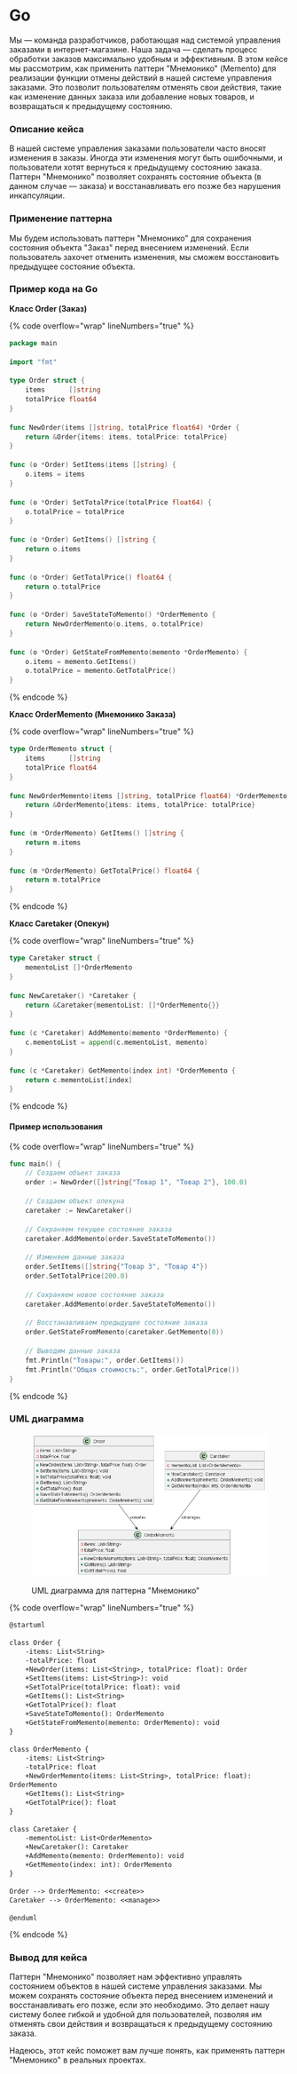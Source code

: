 # Go

Мы — команда разработчиков, работающая над системой управления заказами в интернет-магазине. Наша задача — сделать процесс обработки заказов максимально удобным и эффективным. В этом кейсе мы рассмотрим, как применить паттерн "Мнемонико" (Memento) для реализации функции отмены действий в нашей системе управления заказами. Это позволит пользователям отменять свои действия, такие как изменение данных заказа или добавление новых товаров, и возвращаться к предыдущему состоянию.

### Описание кейса

В нашей системе управления заказами пользователи часто вносят изменения в заказы. Иногда эти изменения могут быть ошибочными, и пользователи хотят вернуться к предыдущему состоянию заказа. Паттерн "Мнемонико" позволяет сохранять состояние объекта (в данном случае — заказа) и восстанавливать его позже без нарушения инкапсуляции.

### Применение паттерна

Мы будем использовать паттерн "Мнемонико" для сохранения состояния объекта "Заказ" перед внесением изменений. Если пользователь захочет отменить изменения, мы сможем восстановить предыдущее состояние объекта.

### Пример кода на Go

**Класс Order (Заказ)**

{% code overflow="wrap" lineNumbers="true" %}
```go
package main

import "fmt"

type Order struct {
    items      []string
    totalPrice float64
}

func NewOrder(items []string, totalPrice float64) *Order {
    return &Order{items: items, totalPrice: totalPrice}
}

func (o *Order) SetItems(items []string) {
    o.items = items
}

func (o *Order) SetTotalPrice(totalPrice float64) {
    o.totalPrice = totalPrice
}

func (o *Order) GetItems() []string {
    return o.items
}

func (o *Order) GetTotalPrice() float64 {
    return o.totalPrice
}

func (o *Order) SaveStateToMemento() *OrderMemento {
    return NewOrderMemento(o.items, o.totalPrice)
}

func (o *Order) GetStateFromMemento(memento *OrderMemento) {
    o.items = memento.GetItems()
    o.totalPrice = memento.GetTotalPrice()
}
```
{% endcode %}

**Класс OrderMemento (Мнемонико Заказа)**

{% code overflow="wrap" lineNumbers="true" %}
```go
type OrderMemento struct {
    items      []string
    totalPrice float64
}

func NewOrderMemento(items []string, totalPrice float64) *OrderMemento {
    return &OrderMemento{items: items, totalPrice: totalPrice}
}

func (m *OrderMemento) GetItems() []string {
    return m.items
}

func (m *OrderMemento) GetTotalPrice() float64 {
    return m.totalPrice
}
```
{% endcode %}

**Класс Caretaker (Опекун)**

{% code overflow="wrap" lineNumbers="true" %}
```go
type Caretaker struct {
    mementoList []*OrderMemento
}

func NewCaretaker() *Caretaker {
    return &Caretaker{mementoList: []*OrderMemento{}}
}

func (c *Caretaker) AddMemento(memento *OrderMemento) {
    c.mementoList = append(c.mementoList, memento)
}

func (c *Caretaker) GetMemento(index int) *OrderMemento {
    return c.mementoList[index]
}
```
{% endcode %}

#### Пример использования

{% code overflow="wrap" lineNumbers="true" %}
```go
func main() {
    // Создаем объект заказа
    order := NewOrder([]string{"Товар 1", "Товар 2"}, 100.0)

    // Создаем объект опекуна
    caretaker := NewCaretaker()

    // Сохраняем текущее состояние заказа
    caretaker.AddMemento(order.SaveStateToMemento())

    // Изменяем данные заказа
    order.SetItems([]string{"Товар 3", "Товар 4"})
    order.SetTotalPrice(200.0)

    // Сохраняем новое состояние заказа
    caretaker.AddMemento(order.SaveStateToMemento())

    // Восстанавливаем предыдущее состояние заказа
    order.GetStateFromMemento(caretaker.GetMemento(0))

    // Выводим данные заказа
    fmt.Println("Товары:", order.GetItems())
    fmt.Println("Общая стоимость:", order.GetTotalPrice())
}
```
{% endcode %}

### UML диаграмма

<figure><img src="../../../../../.gitbook/assets/image (1) (1) (1).png" alt=""><figcaption><p>UML диаграмма для паттерна "Мнемонико"</p></figcaption></figure>

{% code overflow="wrap" lineNumbers="true" %}
```plantuml
@startuml

class Order {
    -items: List<String>
    -totalPrice: float
    +NewOrder(items: List<String>, totalPrice: float): Order
    +SetItems(items: List<String>): void
    +SetTotalPrice(totalPrice: float): void
    +GetItems(): List<String>
    +GetTotalPrice(): float
    +SaveStateToMemento(): OrderMemento
    +GetStateFromMemento(memento: OrderMemento): void
}

class OrderMemento {
    -items: List<String>
    -totalPrice: float
    +NewOrderMemento(items: List<String>, totalPrice: float): OrderMemento
    +GetItems(): List<String>
    +GetTotalPrice(): float
}

class Caretaker {
    -mementoList: List<OrderMemento>
    +NewCaretaker(): Caretaker
    +AddMemento(memento: OrderMemento): void
    +GetMemento(index: int): OrderMemento
}

Order --> OrderMemento: <<create>>
Caretaker --> OrderMemento: <<manage>>

@enduml
```
{% endcode %}

### Вывод для кейса

Паттерн "Мнемонико" позволяет нам эффективно управлять состоянием объектов в нашей системе управления заказами. Мы можем сохранять состояние объекта перед внесением изменений и восстанавливать его позже, если это необходимо. Это делает нашу систему более гибкой и удобной для пользователей, позволяя им отменять свои действия и возвращаться к предыдущему состоянию заказа.

Надеюсь, этот кейс поможет вам лучше понять, как применять паттерн "Мнемонико" в реальных проектах.
